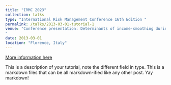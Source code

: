 ```yaml
---
title: "IRMC 2023"
collection: talks
type: "International Risk Management Conference 16th Edition "
permalink: /talks/2013-03-01-tutorial-1
venue: "Conference presentation: Determinants of income-smoothing during COVID-19 in European Economic Area banks![obraz](https://github.com/ma-olszak/ma-olszak.github.io/assets/174454888/c0cd7158-2b44-4098-9526-d26d0ec13408)
"
date: 2013-03-01
location: "Florence, Italy"
---
```


[More information here](http://exampleurl.com)

This is a description of your tutorial, note the different field in type. This is a markdown files that can be all markdown-ified like any other post. Yay markdown!
